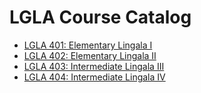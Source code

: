 # LGLA Course Catalog

- [LGLA 401: Elementary Lingala I](LGLA_401_Elementary_Lingala_I)
- [LGLA 402: Elementary Lingala II](LGLA_402_Elementary_Lingala_II)
- [LGLA 403: Intermediate Lingala III](LGLA_403_Intermediate_Lingala_III)
- [LGLA 404: Intermediate Lingala IV](LGLA_404_Intermediate_Lingala_IV)
